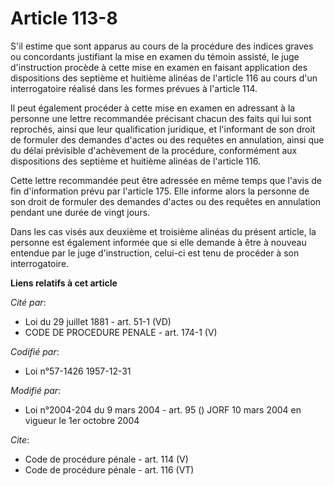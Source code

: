 # Article 113-8

S'il estime que sont apparus au cours de la procédure des indices graves ou concordants justifiant la mise en examen du
témoin assisté, le juge d'instruction procède à cette mise en examen en faisant application des dispositions des septième et
huitième alinéas de l'article 116 au cours d'un interrogatoire réalisé dans les formes prévues à l'article 114. 

Il peut également procéder à cette mise en examen en adressant à la personne une lettre recommandée précisant chacun des
faits qui lui sont reprochés, ainsi que leur qualification juridique, et l'informant de son droit de formuler des demandes
d'actes ou des requêtes en annulation, ainsi que du délai prévisible d'achèvement de la procédure, conformément aux
dispositions des septième et huitième alinéas de l'article 116. 

Cette lettre recommandée peut être adressée en même temps que l'avis de fin d'information prévu par l'article 175. Elle
informe alors la personne de son droit de formuler des demandes d'actes ou des requêtes en annulation pendant une durée de
vingt jours. 

Dans les cas visés aux deuxième et troisième alinéas du présent article, la personne est également informée que si elle
demande à être à nouveau entendue par le juge d'instruction, celui-ci est tenu de procéder à son interrogatoire.

**Liens relatifs à cet article**

_Cité par_:

  - Loi du 29 juillet 1881 - art. 51-1 (VD)
  - CODE DE PROCEDURE PENALE - art. 174-1 (V)

_Codifié par_:

  - Loi n°57-1426 1957-12-31

_Modifié par_:

  - Loi n°2004-204 du 9 mars 2004 - art. 95 () JORF 10 mars 2004 en vigueur le 1er octobre 2004

_Cite_:

  - Code de procédure pénale - art. 114 (V)
  - Code de procédure pénale - art. 116 (VT)
